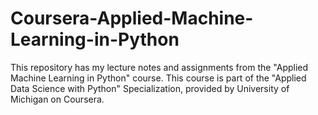 # Coursera-Applied-Machine-Learning-in-Python
This repository has my lecture notes and assignments from the "Applied Machine Learning in Python" course. This course is part of the "Applied Data Science with Python" Specialization, provided by University of Michigan on Coursera.
